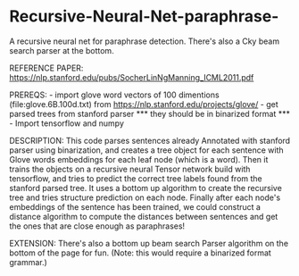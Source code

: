 # Recursive-Neural-Net-paraphrase-
A recursive neural net for paraphrase detection. There's also a Cky beam search parser at the bottom.


REFERENCE PAPER: https://nlp.stanford.edu/pubs/SocherLinNgManning_ICML2011.pdf

PREREQS: - import glove word vectors of 100 dimentions (file:glove.6B.100d.txt) from https://nlp.stanford.edu/projects/glove/
         - get parsed trees from stanford parser *** they should be in binarized format ***
         - Import tensorflow and numpy
         

DESCRIPTION: This code parses sentences already Annotated with stanford parser using binarization, and creates
a tree object for each sentence with Glove words embeddings for each leaf node (which is a word). Then it trains 
the objects on a recursive neural Tensor network build with tensorflow, and tries to predict the correct tree
labels found from the stanford parsed tree. It uses a bottom up algorithm to create the recursive tree and tries 
structure prediction on each node. Finally after each node's embeddings of the sentence has been trained, we could
construct a distance algorithm to compute the distances between sentences and get the ones that are close enough 
as paraphrases! 

EXTENSION: There's also a bottom up beam search Parser algorithm on the bottom of the page for fun. (Note: this would 
require a binarized format grammar.)
